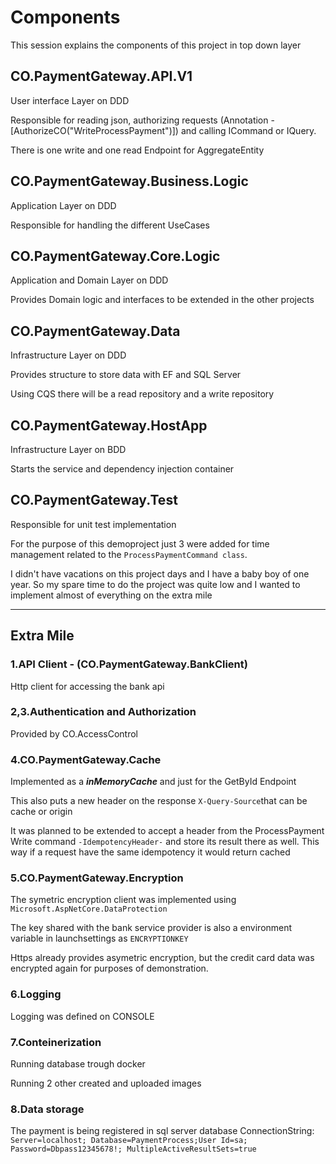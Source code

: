 # Components

This session explains the components of this project in top down layer

## CO.PaymentGateway.API.V1
User interface Layer on DDD

Responsible for reading json, authorizing requests (Annotation - [AuthorizeCO("WriteProcessPayment")]) and calling ICommand or IQuery.

There is one write and one read Endpoint for AggregateEntity

## CO.PaymentGateway.Business.Logic
Application Layer on DDD

Responsible for handling the different UseCases

## CO.PaymentGateway.Core.Logic
Application and Domain Layer on DDD

Provides Domain logic and interfaces to be extended in the other projects

## CO.PaymentGateway.Data
Infrastructure Layer on DDD

Provides structure to store data with EF and SQL Server

Using CQS there will be a read repository and a write repository

## CO.PaymentGateway.HostApp
Infrastructure Layer on BDD

Starts the service and dependency injection container

## CO.PaymentGateway.Test

Responsible for unit test implementation

For the purpose of this demoproject just 3 were added for time management related to the ```ProcessPaymentCommand class```. 

I didn't have vacations on this project days and I have a baby boy of one year. 
So my spare time to do the project was quite low and I wanted to implement almost of everything on the extra mile

___

## Extra Mile

### 1.API Client - (CO.PaymentGateway.BankClient)

Http client for accessing the bank api 

### 2,3.Authentication and Authorization

Provided by CO.AccessControl

### 4.CO.PaymentGateway.Cache

Implemented as a **_inMemoryCache_** and just for the GetById Endpoint

This also puts a new header on the response ```X-Query-Source```that can be cache or origin

It was planned to be extended to accept a header from the ProcessPayment Write command ```-IdempotencyHeader-``` and store its result there as well. This way if a request have the same idempotency it would return cached

### 5.CO.PaymentGateway.Encryption

The symetric encryption client was implemented using ```Microsoft.AspNetCore.DataProtection```

The key shared with the bank service provider is also a environment variable in launchsettings as ```ENCRYPTIONKEY```

Https already provides asymetric encryption, but the credit card data was encrypted again for purposes of demonstration. 

### 6.Logging

Logging was defined on CONSOLE

### 7.Conteinerization

Running database trough docker

Running 2 other created and uploaded images

### 8.Data storage

The payment is being registered in sql server database 
ConnectionString: ```Server=localhost; Database=PaymentProcess;User Id=sa; Password=Dbpass12345678!; MultipleActiveResultSets=true```




